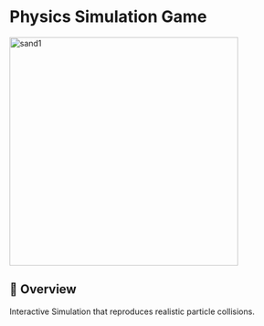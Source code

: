 # Physics Simulation Game
<img width="400" alt="sand1" src="https://user-images.githubusercontent.com/31792170/173203009-ce7dba54-b1a0-45be-b66a-5da22430fd2c.png">

## 🔬 Overview
Interactive Simulation that reproduces realistic particle collisions.
